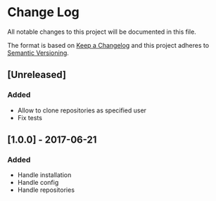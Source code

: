# Change Log
All notable changes to this project will be documented in this file.

The format is based on [Keep a Changelog](http://keepachangelog.com/)
and this project adheres to [Semantic Versioning](http://semver.org/).

## [Unreleased]
### Added
- Allow to clone repositories as specified user
- Fix tests

## [1.0.0] - 2017-06-21
### Added
- Handle installation
- Handle config
- Handle repositories
